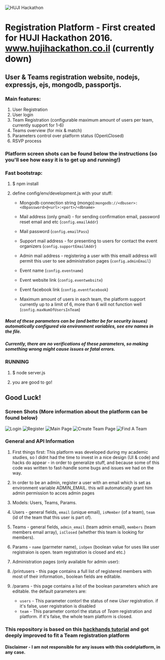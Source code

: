 ![HUJI Hackathon](https://github.com/odedva/RegistrationPlatform/blob/master/public/assets/img/mini-logo.png "HUJI Hackathon")

# Registration Platform - First created for HUJI Hackathon 2016. www.hujihackathon.co.il (currently down)

## User &amp; Teams registration website, nodejs, expressjs, ejs, mongodb, passportjs.

### Main features:
1. User Registration
2. User login
3. Team Registration (configurable maximum amount of users per team, currently support for 1-6)
4. Teams overview (for mix & match)
5. Parameters control over platform status (Open\Closed)
6. RSVP process

### Platform screen shots can be found below the instructions (so you'll see how easy it is to get up and running!)

### Fast bootstrap:

1.  $ npm install

2. define config/env/development.js with your stuff:

   * Mongodb connection string (mongo):```mongodb://<dbuser>:<dbpassword>@<url>:<port>/<dbname>```
  
   * Mail address (only gmail) - for sending confirmation email, password reset email and etc (`config.emailAddr`)
  
   * Mail password (`config.emailPass`)
  
   * Support mail address - for presenting to users for contact the event organizers (`config.supportEmailAddr`)

   * Admin mail address - registering a user with this emaill address will permit this user to see administration pages (`config.adminEmail`)
  
   * Event name (`config.eventname`)
  
   * Event website link (`config.eventwebsite`)
  
   * Event facebook link (`config.eventfacebook`)
  
   * Maximum amount of users in each team, the platform support currently up to a limit of 6, more than 6 will not function well (`config.maxNumOfUsersInTeam`)

##### Most of these parameters can be (and better be for security issues) automatically configured via environment variables, see env names in the file.
  
##### Currently, there are no verifications of these parameters, so making something wrong might cause issues or fatal errors.

### RUNNING

1. $ node server.js

2. you are good to go!

## Good Luck!

### Screen Shots (More information about the platform can be found below)
![Login](https://github.com/odedva/RegistrationPlatform/blob/master/public/assets/img/screenshots/login.png "Login Page")
![Register](https://github.com/odedva/RegistrationPlatform/blob/master/public/assets/img/screenshots/register.png "Register Page")
![Main Page](https://github.com/odedva/RegistrationPlatform/blob/master/public/assets/img/screenshots/main.png "Main Page")
![Create Team Page](https://github.com/odedva/RegistrationPlatform/blob/master/public/assets/img/screenshots/create.png "Create Team Page")
![Find A Team](https://github.com/odedva/RegistrationPlatform/blob/master/public/assets/img/screenshots/mingle.png "Find A Team Page")


### General and API Information
1. First things first: This platform was developed during my academic studies, so I didnt had the time to invest in a nice design (UI & code) and hacks do appear - in order to generalize stuff, and because some of this code was written to fast-handle some bugs and issues we had on the way.

2. In order to be an admin, register a user with an email which is set as environment variable ADMIN_EMAIL. this will automatically grant him admin permission to acces admin pages

3. Models: Users, Teams, Params. 

 1. Users - general fields, `email` (unique email), `isMember` (of a team), `team` (id of the team that this user is part of).
 2. Teams - general fields, `admin_email` (team admin email), `members` (team members email array), `isClosed` (whether this team is looking for members).
 3. Params - `name` (parmeter name), `isOpen` (boolean value for uses like user registraion is open. team registration is closed and etc.)
 
3. Administration pages (only available for admin user):
 1. /printusers - this page contains a full list of registered members with most of their information., boolean fields are editable.
 2. /params - this page contains a list of the boolean parameters which are editable. the default parameters are:
    *  `users` - This parameter contorl the status of new *User* registration. if it's false, user registration is disabled
    *  `team` - This parameter contorl the status of *Team* registration and platform. if it's false, the whole team platform is closed.

### This repository is based on this [hackhands tutorial](https://hackhands.com/how-to-get-started-on-the-mean-stack/) and got deeply improved to fit a Team registration platform

#### Disclaimer - I am not responsible for any issues with this code\platform, in any case.
